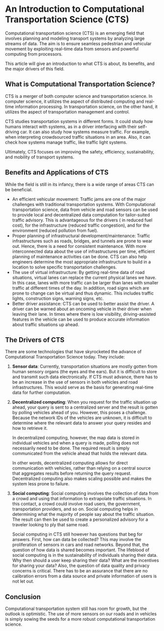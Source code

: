 # An Introduction to Computational Transportation Science (CTS)

Computational transportation science (CTS) is an emerging field that involves planning and modeling transport systems by analyzing large streams of data. The aim is to ensure seamless pedestrian and vehicular movement by exploiting real-time data from sensors and powerful computing from processors.

This article will give an introduction to what CTS is about, its benefits, and the major drivers of this field.


## What is Computational Transportation Science?

CTS is a merger of both computer science and transportation science. In computer science, it utilizes the aspect of distributed computing and real-time information processing. In transportation science, on the other hand, it utilizes the aspect of transportation management and control. 

CTS studies transportation systems in different forms. It could study how humans interact with systems, as in a driver interfacing with their self-driving car. It can also study how systems measure traffic. For example, when interpreting crowdsourced traffic situations in an area. Also, it can check how systems manage traffic, like traffic light systems.

Ultimately, CTS focuses on improving the safety, efficiency, sustainability, and mobility of transport systems.


## Benefits and Applications of CTS

While the field is still in its infancy, there is a wide range of areas CTS can be beneficial.



* An efficient vehicular movement: Traffic jams are one of the major challenges with traditional transportation systems. With Computational transportation science, data from vehicle and road sensors can be used to provide local and decentralized data computation for tailor-suited traffic advisory. This is advantageous for the drivers ( in reduced fuel cost), for the infrastructure (reduced traffic congestion), and for the environment (reduced pollution from fuel).
* Proper planning of infrastructural development/maintenance: Traffic infrastructures such as roads, bridges, and tunnels are prone to wear out. Hence, there is a need for consistent maintenance. With more interconnected data about the use of infrastructures per time, efficient planning of maintenance activities can be done. CTS can also help engineers determine the most appropriate infrastructure to build in a location to solve specific transportation challenges. 
* The use of virtual infrastructure: By getting real-time data of road situations, virtual lanes can replace the current physical lanes we have. In this case, lanes with more traffic can be larger than lanes with smaller traffic at different times of the day. In addition, road signs which are prone to change can be virtual and thus dynamic. This includes traffic lights, construction signs, warning signs, etc.
* Better driver assistance: CTS can be used to better assist the driver. A driver can be warned about an oncoming vehicle in their driver when leaving their lane. In times where there is low visibility, driving-assisted features in the vehicle can be used to produce accurate information about traffic situations up ahead.


## The Drivers of CTS

There are some technologies that have skyrocketed the advance of Computational Transportation Science today. They include:



1. **Sensor data**: Currently, transportation situations are mostly gotten from human sensory organs (the eyes and the ears). But it is difficult to store and transmit such data electronically. If CTS must advance, there has to be an increase in the use of sensors in both vehicles and road infrastructures. This would serve as the basis for generating real-time data for further computation. 
2. **Decentralized computing**: When you request for the traffic situation up ahead, your query is sent to a centralized server and the result is gotten by polling vehicles ahead of you. However, this poses a challenge. Because the network IDs of the vehicles are unknown, it is difficult to determine where the relevant data to answer your query resides and how to retrieve it. 

    In decentralized computing, however, the map data is stored in individual vehicles and when a query is made, polling does not necessarily need to be done. The required result is simply communicated from the vehicle ahead that holds the relevant data.


    In other words, decentralized computing allows for direct communication with vehicles, rather than relying on a central source that aggregates results before returning the query request. Decentralized computing also makes scaling possible and makes the system less prone to failure.

3. **Social computing**: Social computing involves the collection of data from a crowd and using that information to extrapolate traffic situations. In this contact, a crowd could involve road users, the government, transportation providers, and so on. Social computing helps in determining what the majority of people say about the traffic situation. The result can then be used to create a personalized advisory for a traveler looking to ply that same road. 

    Social computing in CTS still however has questions that beg for answers. First, how can data be collected? This may involve the proliferation of sensors in cars and road networks. Beyond that, the question of how data is shared becomes important. The lifeblood of social computing is in the sustainability of individuals sharing their data. Why then should a user keep sharing their data? What are the incentives for sharing your data? Also, the question of data quality and privacy concerns is critical. There has to be an assurance that there are no calibration errors from a data source and private information of users is not let out. 



## Conclusion

Computational transportation system still has room for growth, but the outlook is optimistic. The use of more sensors on our roads and in vehicles is simply sowing the seeds for a more robust computational transportation science.
